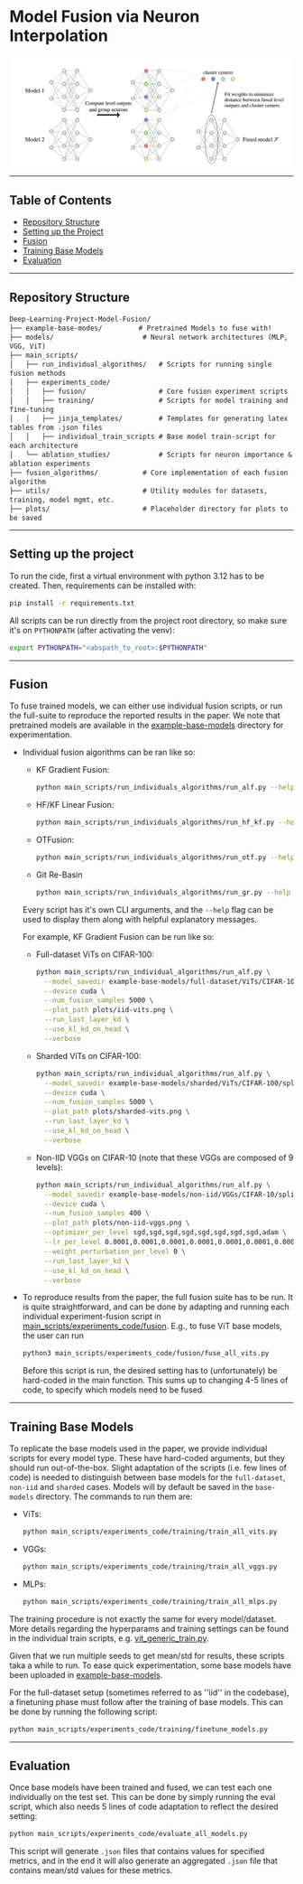 # Model Fusion via Neuron Interpolation

![Algorithm Diagram](figures/algorithm-overview.png)


---

## Table of Contents

* [Repository Structure](#repository-structure)
* [Setting up the Project](#setting-up-the-project)
* [Fusion](#fusion)
* [Training Base Models](#training-base-models)
* [Evaluation](#evaluation)

---

## Repository Structure
```
Deep-Learning-Project-Model-Fusion/
├── example-base-modes/         # Pretrained Models to fuse with!
├── models/                      # Neural network architectures (MLP, VGG, ViT)
├── main_scripts/
│   ├── run_individual_algorithms/   # Scripts for running single fusion methods
│   ├── experiments_code/
│   │   ├── fusion/                  # Core fusion experiment scripts
│   │   ├── training/                # Scripts for model training and fine-tuning
│   │   ├── jinja_templates/         # Templates for generating latex tables from .json files
│   │   ├── individual_train_scripts # Base model train-script for each architecture
│   └── ablation_studies/            # Scripts for neuron importance & ablation experiments
├── fusion_algorithms/           # Core implementation of each fusion algorithm
├── utils/                       # Utility modules for datasets, training, model mgmt, etc.
├── plots/                       # Placeholder directory for plots to be saved
```

---

## Setting up the project

To run the cide, first a virtual environment with python 3.12 has to be created. Then, requirements can be installed with:
```bash
pip install -r requirements.txt
```

All scripts can be run directly from the project root directory, so make sure it's on `PYTHONPATH` (after activating the venv):
```bash
export PYTHONPATH="<abspath_to_root>:$PYTHONPATH"
```

---

## Fusion

To fuse trained models, we can either use individual fusion scripts, or run the full-suite to reproduce the reported results in the paper. We note that pretrained models are available in the [example-base-models](example-base-models) directory for experimentation.

- Individual fusion algorithms can be ran like so:
  - KF Gradient Fusion:
    ```bash
    python main_scripts/run_individuals_algorithms/run_alf.py --help
    ```
  - HF/KF Linear Fusion:
    ```bash
    python main_scripts/run_individuals_algorithms/run_hf_kf.py --help
    ```
  - OTFusion:
    ```bash
    python main_scripts/run_individuals_algorithms/run_otf.py --help
    ```
  - Git Re-Basin
    ```bash
    python main_scripts/run_individuals_algorithms/run_gr.py --help
    ```

  Every script has it's own CLI arguments, and the `--help` flag can be used to display them along with helpful explanatory messages.

  For example, KF Gradient Fusion can be run like so:

  - Full-dataset ViTs on CIFAR-100:
    ```bash
    python main_scripts/run_individual_algorithms/run_alf.py \
      --model_savedir example-base-models/full-dataset/ViTs/CIFAR-100 \
      --device cuda \
      --num_fusion_samples 5000 \
      --plot_path plots/iid-vits.png \
      --run_last_layer_kd \
      --use_kl_kd_on_head \
      --verbose
    ```
  - Sharded ViTs on CIFAR-100:
    ```bash
    python main_scripts/run_individual_algorithms/run_alf.py \
      --model_savedir example-base-models/sharded/ViTs/CIFAR-100/split-by-2/seed1 \
      --device cuda \
      --num_fusion_samples 5000 \
      --plot_path plots/sharded-vits.png \
      --run_last_layer_kd \
      --use_kl_kd_on_head \
      --verbose
    ```
  - Non-IID VGGs on CIFAR-10 (note that these VGGs are composed of 9 levels):
    ```bash
    python main_scripts/run_individual_algorithms/run_alf.py \
      --model_savedir example-base-models/non-iid/VGGs/CIFAR-10/split-by-4/seed1 \
      --device cuda \
      --num_fusion_samples 400 \
      --plot_path plots/non-iid-vggs.png \
      --optimizer_per_level sgd,sgd,sgd,sgd,sgd,sgd,sgd,sgd,adam \
      --lr_per_level 0.0001,0.0001,0.0001,0.0001,0.0001,0.0001,0.0001,0.0001,0.001 \
      --weight_perturbation_per_level 0 \
      --run_last_layer_kd \
      --use_kl_kd_on_head \
      --verbose
    ```

- To reproduce results from the paper, the full fusion suite has to be run. It is quite straightforward, and can be done by adapting and running each individual experiment-fusion script in [main_scripts/experiments_code/fusion](main_scripts/experiments_code/fusion). E.g., to fuse ViT base models, the user can run
  ```bash
  python3 main_scripts/experiments_code/fusion/fuse_all_vits.py
  ```
  Before this script is run, the desired setting has to (unfortunately) be hard-coded in the main function. This sums up to changing 4-5 lines of code, to specify which models need to be fused.

---


## Training Base Models

To replicate the base models used in the paper, we provide individual scripts for every model type. These have hard-coded arguments, but they should run out-of-the-box. Slight adaptation of the scripts (i.e. few lines of code) is needed to distinguish between base models for the `full-dataset`, `non-iid` and `sharded` cases. Models will by default be saved in the `base-models` directory. The commands to run them are:

- ViTs:
  ```bash
  python main_scripts/experiments_code/training/train_all_vits.py
  ```

- VGGs:
  ```bash
  python main_scripts/experiments_code/training/train_all_vggs.py
  ```

- MLPs:
  ```bash
  python main_scripts/experiments_code/training/train_all_mlps.py
  ```

The training procedure is not exactly the same for every model/dataset. More details regarding the hyperparams and training settings can be found in the individual train scripts, e.g. [vit_generic_train.py](main_scripts/experiments_code/individual_train_scripts/vit_generic_train.py).

Given that we run multiple seeds to get mean/std for results, these scripts taka a while to run. To ease quick experimentation, some base models have been uploaded in [example-base-models](example-base-models).

For the full-dataset setup (sometimes referred to as ''iid'' in the codebase), a finetuning phase must follow after the training of base models. This can be done by running the following script:
```bash
python main_scripts/experiments_code/training/finetune_models.py
```

---


## Evaluation

Once base models have been trained and fused, we can test each one individually on the test set. This can be done by simply running the eval script, which also needs 5 lines of code adaptation to reflect the desired setting:

```bash
python main_scripts/experiments_code/evaluate_all_models.py
```

This script will generate `.json` files that contains values for specified metrics, and in the end it will also generate an aggregated `.json` file that contains mean/std values for these metrics.
